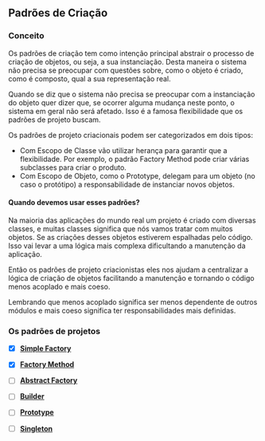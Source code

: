 ## Padrões de Criação

### Conceito 

Os padrões de criação tem como intenção principal abstrair o processo de criação de objetos, ou seja, a sua instanciação. Desta maneira o sistema não precisa se preocupar com questões sobre, como o objeto é criado, como é composto, qual a sua representação real. 

Quando se diz que o sistema não precisa se preocupar com a instanciação do objeto quer dizer que, se ocorrer alguma mudança neste ponto, o sistema em geral não será afetado. Isso é a famosa flexibilidade que os padrões de projeto buscam.

Os padrões de projeto criacionais podem ser categorizados em dois tipos:

- Com Escopo de Classe vão utilizar herança para garantir que a flexibilidade. Por exemplo, o padrão Factory Method pode criar várias subclasses para criar o produto. 
- Com Escopo de Objeto, como o Prototype, delegam para um objeto (no caso o protótipo) a responsabilidade de instanciar novos objetos.


#### Quando devemos usar esses padrões?

Na maioria das aplicações do mundo real um projeto é criado com diversas classes, e muitas classes significa que nós vamos tratar com muitos objetos. Se as criações desses objetos estiverem espalhadas pelo código. Isso vai levar a uma lógica mais complexa dificultando a manutenção da aplicação.

Então os padrões de projeto criacionistas eles nos ajudam a centralizar a lógica de criação de objetos facilitando a manutenção e tornando o código menos acoplado e mais coeso.

Lembrando que menos acoplado significa ser menos dependente de outros módulos e mais coeso significa ter responsabilidades mais definidas.

### Os padrões de projetos

- [x] [**Simple Factory**][simple_factory_pattern]
- [x] [**Factory Method**][factory_method_pattern]
- [ ] [**Abstract Factory**][abstract_factory_pattern]
- [ ] [**Builder**][builder_pattern]
- [ ] [**Prototype**][prototype_pattern]
- [ ] [**Singleton**][singleton_pattern]


[simple_factory_pattern]: <https://github.com/alexandredorea/Demo.Design.Pattern/tree/master/src/1.%20Creational/SimpleFactory>
[factory_method_pattern]: <https://github.com/alexandredorea/Demo.Design.Pattern/tree/master/src/1.%20Creational/FactoryMethod>
[abstract_factory_pattern]: <>
[builder_pattern]: <>
[prototype_pattern]: <>
[singleton_pattern]: <>

